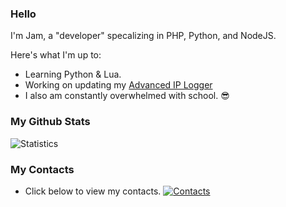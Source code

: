 ### Hello 

I'm Jam, a "developer" specalizing in PHP, Python, and NodeJS.

Here's what I'm up to:

- Learning Python & Lua.
- Working on updating my [Advanced IP Logger](https://github.com/Jam-Github/Advanced-IP-Logging-System/releases/)
- I also am constantly overwhelmed with school. 😎

### My Github Stats

![Statistics](https://github-readme-stats.vercel.app/api?username=Jam-Github&show_icons=true&theme=dark)

### My Contacts

- Click below to view my contacts.
[![Contacts](https://jam.holdings/assets/logo.gif)](https://jam.holdings/home)
